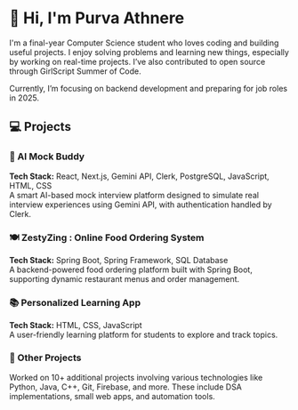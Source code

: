# 👋 Hi, I'm Purva Athnere

I'm a final-year Computer Science student who loves coding and building useful projects. I enjoy solving problems and learning new things, especially by working on real-time projects. I’ve also contributed to open source through GirlScript Summer of Code.  

Currently, I’m focusing on backend development and preparing for job roles in 2025.



## 💻 Projects

### 🚀 AI Mock Buddy  
**Tech Stack:** React, Next.js, Gemini API, Clerk, PostgreSQL, JavaScript, HTML, CSS  
A smart AI-based mock interview platform designed to simulate real interview experiences using Gemini API, with authentication handled by Clerk.



### 🍽️ ZestyZing : Online Food Ordering System  
**Tech Stack:** Spring Boot, Spring Framework, SQL Database  
A backend-powered food ordering platform built with Spring Boot, supporting dynamic restaurant menus and order management.



### 📚 Personalized Learning App  
**Tech Stack:** HTML, CSS, JavaScript  
A user-friendly learning platform for students to explore and track topics.



### 🧠 Other Projects  
Worked on 10+ additional projects involving various technologies like Python, Java, C++, Git, Firebase, and more. These include DSA implementations, small web apps, and automation tools.






